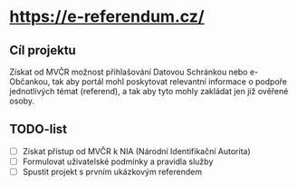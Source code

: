 # https://e-referendum.cz/

## Cíl projektu

Získat od MVČR možnost přihlašování Datovou Schránkou nebo e-Občankou, tak aby portál mohl poskytovat relevantní informace o podpoře jednotlivých témat (referend), a tak aby tyto mohly zakládat jen již ověřené osoby.

## TODO-list

  - [ ] Získat přístup od MVČR k NIA (Národní Identifikační Autorita)
  - [ ] Formulovat uživatelské podmínky a pravidla služby
  - [ ] Spustit projekt s prvním ukázkovým referendem
